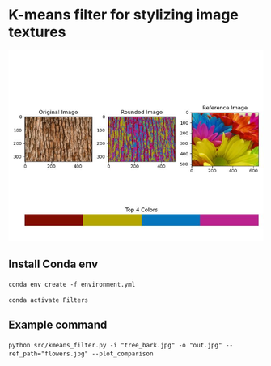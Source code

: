# K-means filter for stylizing image textures
![example image](https://github.com/Alfred-N/Texture-Filters/blob/9c5e78784ca8d99f97de5b67e5be335b0c587953/example_comp.jpg)

## Install Conda env
`conda env create -f environment.yml`

`conda activate Filters`

## Example command

`python src/kmeans_filter.py -i "tree_bark.jpg" -o "out.jpg" --ref_path="flowers.jpg" --plot_comparison`